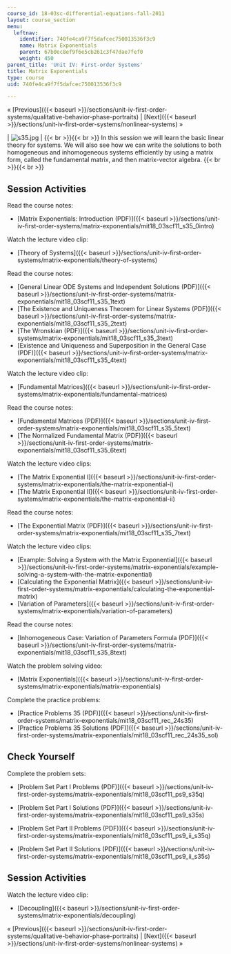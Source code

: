 ```yaml
---
course_id: 18-03sc-differential-equations-fall-2011
layout: course_section
menu:
  leftnav:
    identifier: 740fe4ca9f7f5dafcec750013536f3c9
    name: Matrix Exponentials
    parent: 67b0ec8ef9f6e5cb261c3f47dae7fef0
    weight: 450
parent_title: 'Unit IV: First-order Systems'
title: Matrix Exponentials
type: course
uid: 740fe4ca9f7f5dafcec750013536f3c9

---
```


« [Previous]({{< baseurl >}}/sections/unit-iv-first-order-systems/qualitative-behavior-phase-portraits) | [Next]({{< baseurl >}}/sections/unit-iv-first-order-systems/nonlinear-systems) »

| ![s35.jpg](/coursemedia/18-03sc-differential-equations-fall-2011/9a90a899ce66768f0568e15d90247ac1_s35.jpg) |  {{< br >}}{{< br >}} In this session we will learn the basic linear theory for systems. We will also see how we can write the solutions to both homogeneous and inhomogeneous systems efficiently by using a matrix form, called the fundamental matrix, and then matrix-vector algebra. {{< br >}}{{< br >}}  

Session Activities
------------------

Read the course notes:

*   [Matrix Exponentials: Introduction (PDF)]({{< baseurl >}}/sections/unit-iv-first-order-systems/matrix-exponentials/mit18_03scf11_s35_0intro)

Watch the lecture video clip:

*   [Theory of Systems]({{< baseurl >}}/sections/unit-iv-first-order-systems/matrix-exponentials/theory-of-systems)

Read the course notes:

*   [General Linear ODE Systems and Independent Solutions (PDF)]({{< baseurl >}}/sections/unit-iv-first-order-systems/matrix-exponentials/mit18_03scf11_s35_1text)
*   [The Existence and Uniqueness Theorem for Linear Systems (PDF)]({{< baseurl >}}/sections/unit-iv-first-order-systems/matrix-exponentials/mit18_03scf11_s35_2text)
*   [The Wronskian (PDF)]({{< baseurl >}}/sections/unit-iv-first-order-systems/matrix-exponentials/mit18_03scf11_s35_3text)
*   [Existence and Uniqueness and Superposition in the General Case (PDF)]({{< baseurl >}}/sections/unit-iv-first-order-systems/matrix-exponentials/mit18_03scf11_s35_4text)

Watch the lecture video clip:

*   [Fundamental Matrices]({{< baseurl >}}/sections/unit-iv-first-order-systems/matrix-exponentials/fundamental-matrices)

Read the course notes:

*   [Fundamental Matrices (PDF)]({{< baseurl >}}/sections/unit-iv-first-order-systems/matrix-exponentials/mit18_03scf11_s35_5text)
*   [The Normalized Fundamental Matrix (PDF)]({{< baseurl >}}/sections/unit-iv-first-order-systems/matrix-exponentials/mit18_03scf11_s35_6text)

Watch the lecture video clips:

*   [The Matrix Exponential I]({{< baseurl >}}/sections/unit-iv-first-order-systems/matrix-exponentials/the-matrix-exponential-i)
*   [The Matrix Exponential II]({{< baseurl >}}/sections/unit-iv-first-order-systems/matrix-exponentials/the-matrix-exponential-ii)

Read the course notes:

*   [The Exponential Matrix (PDF)]({{< baseurl >}}/sections/unit-iv-first-order-systems/matrix-exponentials/mit18_03scf11_s35_7text)

Watch the lecture video clips:

*   [Example: Solving a System with the Matrix Exponential]({{< baseurl >}}/sections/unit-iv-first-order-systems/matrix-exponentials/example-solving-a-system-with-the-matrix-exponential)
*   [Calculating the Exponential Matrix]({{< baseurl >}}/sections/unit-iv-first-order-systems/matrix-exponentials/calculating-the-exponential-matrix)
*   [Variation of Parameters]({{< baseurl >}}/sections/unit-iv-first-order-systems/matrix-exponentials/variation-of-parameters)

Read the course notes:

*   [Inhomogeneous Case: Variation of Parameters Formula (PDF)]({{< baseurl >}}/sections/unit-iv-first-order-systems/matrix-exponentials/mit18_03scf11_s35_8text)

Watch the problem solving video:

*   [Matrix Exponentials]({{< baseurl >}}/sections/unit-iv-first-order-systems/matrix-exponentials/matrix-exponentials)

Complete the practice problems:

*   [Practice Problems 35 (PDF)]({{< baseurl >}}/sections/unit-iv-first-order-systems/matrix-exponentials/mit18_03scf11_rec_24s35)
*   [Practice Problems 35 Solutions (PDF)]({{< baseurl >}}/sections/unit-iv-first-order-systems/matrix-exponentials/mit18_03scf11_rec_24s35_sol)

Check Yourself
--------------

Complete the problem sets:

*   [Problem Set Part I Problems (PDF)]({{< baseurl >}}/sections/unit-iv-first-order-systems/matrix-exponentials/mit18_03scf11_ps9_s35q)
*   [Problem Set Part I Solutions (PDF)]({{< baseurl >}}/sections/unit-iv-first-order-systems/matrix-exponentials/mit18_03scf11_ps9_s35s)
  
*   [Problem Set Part II Problems (PDF)]({{< baseurl >}}/sections/unit-iv-first-order-systems/matrix-exponentials/mit18_03scf11_ps9_ii_s35q)
*   [Problem Set Part II Solutions (PDF)]({{< baseurl >}}/sections/unit-iv-first-order-systems/matrix-exponentials/mit18_03scf11_ps9_ii_s35s)

Session Activities
------------------

Watch the lecture video clip:

*   [Decoupling]({{< baseurl >}}/sections/unit-iv-first-order-systems/matrix-exponentials/decoupling)

« [Previous]({{< baseurl >}}/sections/unit-iv-first-order-systems/qualitative-behavior-phase-portraits) | [Next]({{< baseurl >}}/sections/unit-iv-first-order-systems/nonlinear-systems) »